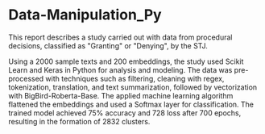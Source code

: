 # Data-Manipulation_Py
This report describes a study carried out with data from procedural decisions, classified as "Granting" or "Denying", by the STJ. 

Using a 2000 sample texts and 200 embeddings, the study used Scikit Learn and Keras in Python for analysis and modeling. 
The data was pre-processed with techniques such as filtering, cleaning with regex, tokenization, translation, and text summarization, followed by vectorization with BigBird-Roberta-Base. 
The applied machine learning algorithm flattened the embeddings and used a Softmax layer for classification. 
The trained model achieved 75% accuracy and 728 loss after 700 epochs, resulting in the formation of 2832 clusters.

